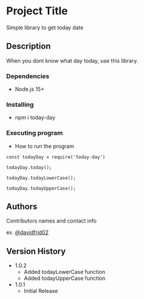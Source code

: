 # Project Title

Simple library to get today date

## Description

When you dont know what day today, use this library.

### Dependencies

* Node.js 15+

### Installing

* npm i today-day

### Executing program

* How to run the program

```
const todayDay = require('today-day')

todayDay.today();

todayDay.todayLowerCase();

todayDay.todayUpperCase();
```

## Authors

Contributors names and contact info
 
ex. [@davidfrid02](https://github.com/davidfrid02)

## Version History

* 1.0.2
    * Added todayLowerCase function
    * Added todayUpperCase function
* 1.0.1
    * Initial Release